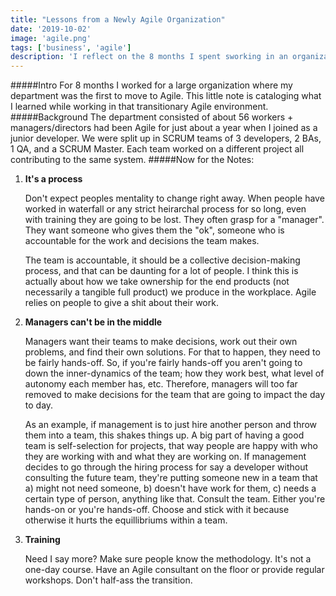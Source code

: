 ```yaml
---
title: "Lessons from a Newly Agile Organization"
date: '2019-10-02'
image: 'agile.png'
tags: ['business', 'agile']
description: 'I reflect on the 8 months I spent sworking in an organization that had recently transitioned to Agile.'
---
```


#####Intro
For 8 months I worked for a large organization where my department was the first to move to Agile. This little note is cataloging what I learned while working in that transitionary Agile environment.
#####Background
The department consisted of about 56 workers + managers/directors had been Agile for just about a year when I joined as a junior developer. We were split up in SCRUM teams of 3 developers, 2 BAs, 1 QA, and a SCRUM Master. Each team worked on a different project all contributing to the same system.
#####Now for the Notes:
1. **It's a process**
    
    Don't expect peoples mentality to change right away. When people have worked in waterfall or any strict heirarchal process for so long, even with training they are going to be lost. They often grasp for a "manager". They want someone who gives them the "ok", someone who is accountable for the work and decisions the team makes. 
    
    The team is accountable, it should be a collective decision-making process, and that can be daunting for a lot of people. I think this is actually about how we take ownership for the end products (not necessarily a tangible full product) we produce in the workplace. Agile relies on people to give a shit about their work.
2. **Managers can't be in the middle**

    Managers want their teams to make decisions, work out their own problems, and find their own solutions. For that to happen, they need to be fairly hands-off. So, if you're fairly hands-off you aren't going to down the inner-dynamics of the team; how they work best, what level of autonomy each member has, etc. Therefore, managers will too far removed to make decisions for the team that are going to impact the day to day. 
    
    As an example,  if management is to just hire another person and throw them into a team, this shakes things up. A big part of having a good team is self-selection for projects, that way people are happy with who they are working with and what they are working on. If management decides to go through the hiring process for say a developer without consulting the future team, they're putting someone new in a team that a) might not need someone, b) doesn't have work for them, c) needs a certain type of person, anything like that. Consult the team. Either you're hands-on or you're hands-off. Choose and stick with it because otherwise it hurts the equillibriums within a team.
3. **Training**

    Need I say more? Make sure people know the methodology. It's not a one-day course. Have an Agile consultant on the floor or provide regular workshops. Don't half-ass the transition.
